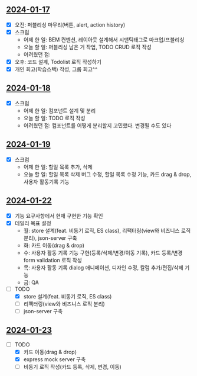 ## [2024-01-17](../../0.DailyNote/2024-01-17.md)
- [x] 오전: 퍼블리싱 마무리(버튼, alert, action history)
- [x] 스크럼
	- 어제 한 일: BEM 컨벤션, 레이아웃 설계해서 시맨틱태그로 마크업/프블리싱
	- 오늘 할 일: 퍼블리싱 남은 거 작업, TODO CRUD 로직 작성
	- 어려웠던 점: 
- [x] 오후: 코드 설계, Todolist 로직 작성하기
- [x] 개인 회고(학습스택) 작성, 그룹 회고^^

## [2024-01-18](../../0.DailyNote/2024-01-18.md)
- [x] 스크럼
	- 어제 한 일: 컴포넌트 설계 및 분리
	- 오늘 할 일: TODO 로직 작성
	- 어려웠던 점: 컴포넌트를 어떻게 분리할지 고민했다. 변경될 수도 있다

## [2024-01-19](../../0.DailyNote/2024-01-19.md)
- [x] 스크럼
	- 어제 한 일: 할일 목록 추가, 삭제
	- 오늘 할 일: 할일 목록 삭제 버그 수정, 할일 목록 수정 기능, 카드 drag & drop, 사용자 활동기록 기능

## [2024-01-22](../../0.DailyNote/2024-01-22.md)
- [x] 기능 요구사항에서 현재 구현한 기능 확인
- [x] 데일리 목표 설정
	- 월: store 설계(feat. 비동기 로직, ES class), 리팩터링(view와 비즈니스 로직 분리), json-server 구축
	- 화: 카드 이동(drag & drop)
	- 수: 사용자 활동 기록 기능 구현(등록/삭제/변경/이동 기록), 카드 등록/변경 form validation 로직 작성
	- 목: 사용자 활동 기록 dialog 애니메이션, 디자인 수정, 칼럼 추가/편집/삭제 기능
	- 금: QA
- [ ] TODO
	- [x] store 설계(feat. 비동기 로직, ES class)
	- [ ] 리팩터링(view와 비즈니스 로직 분리)
	- [ ] json-server 구축

## [2024-01-23](../../0.DailyNote/2024-01-23.md)
- [ ] TODO
	- [x] 카드 이동(drag & drop)
	- [x] express mock server 구축
	- [ ] 비동기 로직 작성(카드 등록, 삭제, 변경, 이동)